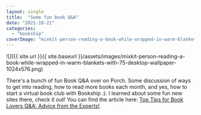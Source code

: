 ```yaml
---
layout: single
title:  "Some fun book Q&A"
date: "2021-10-21"
categories: 
  - "bookship"
coverImage: "mixkit-person-reading-a-book-while-wrapped-in-warm-blankets-with-75-desktop-wallpaper.png"
---
```


![]({{ site.url }}{{ site.baseurl }}/assets/images/mixkit-person-reading-a-book-while-wrapped-in-warm-blankets-with-75-desktop-wallpaper-1024x576.png)

There's a bunch of fun Book Q&A over on Porch. Some discussion of ways to get into reading, how to read more books each month, and yes, how to start a virtual book club with Bookship :). I learned about some fun new sites there, check it out! You can find the article here: [Top Tips for Book Lovers Q&A: Advice from the Experts!](https://porch.com/advice/top-tips-book-lovers-qa-advice-experts).
